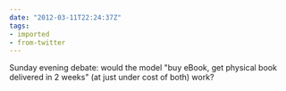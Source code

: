 ```yaml
---
date: "2012-03-11T22:24:37Z"
tags:
- imported
- from-twitter
---
```

Sunday evening debate: would the model "buy eBook, get physical book delivered in 2 weeks" \(at just under cost of both) work?
